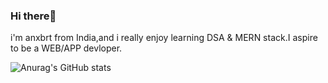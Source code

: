 ### Hi there👋

i'm anxbrt from India,and i really enjoy  learning DSA & MERN stack.I aspire to be a WEB/APP devloper.

![Anurag's GitHub stats](https://github-readme-stats.vercel.app/api?username=anubrat&theme=dark&show_icons=true)
